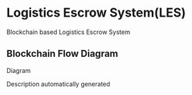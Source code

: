 # Logistics Escrow System(LES)
Blockchain based Logistics Escrow System 


## Blockchain Flow Diagram
Diagram

Description automatically generated
